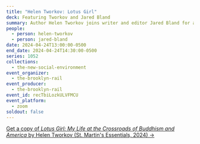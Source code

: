 ```yaml
---
title: "Helen Tworkov: Lotus Girl"
deck: Featuring Tworkov and Jared Bland
summary: Author Helen Tworkov joins writer and editor Jared Bland for a conversation.
people:
  - person: helen-tworkov
  - person: jared-bland
date: 2024-04-24T13:00:00-0500
end_date: 2024-04-24T14:30:00-0500
series: 1052
collections:
  - the-new-social-environment
event_organizer:
  - the-brooklyn-rail
event_producer:
  - the-brooklyn-rail
event_id: recTbiLozkULVFMCU
event_platform:
  - zoom
soldout: false
---
```

[Get a copy of *Lotus Girl: My Life at the Crossroads of Buddhism and America* by Helen Tworkov (St. Martin's Essentials, 2024) →](https://us.macmillan.com/books/9781250321558/lotusgirl)
